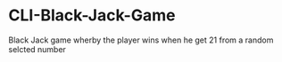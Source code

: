 # CLI-Black-Jack-Game
 Black Jack game wherby the player wins when he get 21 from a random selcted number
